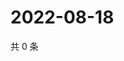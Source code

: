 # 2022-08-18

共 0 条

<!-- BEGIN WEIBO -->
<!-- 最后更新时间 Thu Aug 18 2022 21:40:33 GMT+0800 (China Standard Time) -->

<!-- END WEIBO -->
